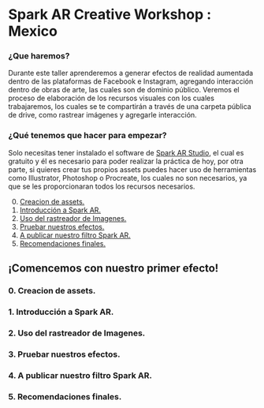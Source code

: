 # Spark AR Creative Workshop : Mexico

<!-- <img src="./readme-assets/banner.png" alt="readme-title" width="100%"/> -->

### ¿Que haremos?

Durante este taller aprenderemos a generar efectos de realidad aumentada dentro de las plataformas de Facebook e Instagram, agregando interacción dentro de obras de arte, las cuales son de dominio público. Veremos el proceso de elaboración de los recursos visuales con los cuales trabajaremos, los cuales se te compartirán a través de una carpeta pública de drive, como rastrear imágenes y agregarle interacción.

### ¿Qué tenemos que hacer para empezar?

Solo necesitas tener instalado el software de [Spark AR Studio](https://sparkar.facebook.com/ar-studio/download/), el cual es gratuito y él es necesario para poder realizar la práctica de hoy, por otra parte, si quieres crear tus propios assets puedes hacer uso de herramientas como Illustrator, Photoshop o Procreate, los cuales no son necesarios, ya que se les proporcionaran todos los recursos necesarios.

0. [Creacion de assets.](https://github.com/malvabombom/spark-ar-workshop-italia/blob/main/README.md#1-introduzione-a-spark-ar)
1. [Introducción a Spark AR.](https://github.com/malvabombom/spark-ar-workshop-italia/blob/main/README.md#1-introduzione-a-spark-ar)
2. [Uso del rastreador de Imagenes.](https://github.com/malvabombom/spark-ar-workshop-italia/blob/main/README.md#2-utilizzo-di-face-tracker)
3. [Pruebar nuestros efectos.](https://github.com/malvabombom/spark-ar-workshop-italia/blob/main/README.md#3-prova-i-nostri-effetti)
4. [A publicar nuestro filtro Spark AR.](https://github.com/malvabombom/spark-ar-workshop-italia/blob/main/README.md#4-pubblicando-il-nostro-filtro-spark-ar)
5. [Recomendaciones finales.](https://github.com/malvabombom/spark-ar-workshop-italia/blob/main/README.md#4-pubblicando-il-nostro-filtro-spark-ar)

## ¡Comencemos con nuestro primer efecto!

### 0. Creacion de assets.

### 1. Introducción a Spark AR.

### 2. Uso del rastreador de Imagenes.

### 3. Pruebar nuestros efectos.

### 4. A publicar nuestro filtro Spark AR.

### 5. Recomendaciones finales.

